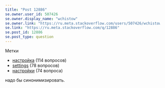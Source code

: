 ```yaml
---
title: "Post 12886"
se.owner.user_id: 507426
se.owner.display_name: "wchistow"
se.owner.link: "https://ru.meta.stackoverflow.com/users/507426/wchistow"
se.link: "https://ru.meta.stackoverflow.com/q/12886"
se.post_id: 12886
se.post_type: question
---
```

<p>Метки</p>
<ul>
<li><a href="https://ru.stackoverflow.com/questions/tagged/%d0%bd%d0%b0%d1%81%d1%82%d1%80%d0%be%d0%b9%d0%ba%d0%b0" class="post-tag" title="показать вопросы с меткой [настройка]" aria-label="показать вопросы с меткой [настройка]" rel="tag" aria-labelledby="tag-настройка-tooltip-container">настройка</a> (114 вопросов)</li>
<li><a href="https://ru.stackoverflow.com/questions/tagged/settings" class="post-tag" title="показать вопросы с меткой [settings]" aria-label="показать вопросы с меткой [settings]" rel="tag" aria-labelledby="tag-settings-tooltip-container">settings</a> (78 вопросов)</li>
<li><a href="https://ru.stackoverflow.com/questions/tagged/%d0%bd%d0%b0%d1%81%d1%82%d1%80%d0%be%d0%b9%d0%ba%d0%b8" class="post-tag" title="показать вопросы с меткой [настройки]" aria-label="показать вопросы с меткой [настройки]" rel="tag" aria-labelledby="tag-настройки-tooltip-container">настройки</a> (74 вопроса)</li>
</ul>
<p>надо бы синонимизировать.</p>
